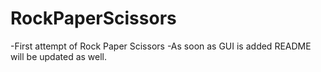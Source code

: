 # RockPaperScissors

-First attempt of Rock Paper Scissors
-As soon as GUI is added README will be updated as well.
